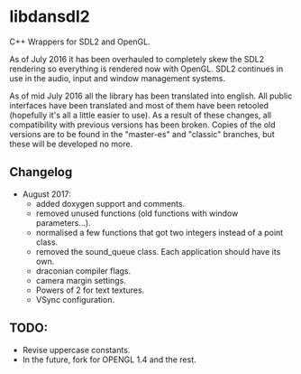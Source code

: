 # libdansdl2

C++ Wrappers for SDL2 and OpenGL.

As of July 2016 it has been overhauled to completely skew the SDL2 rendering so everything is rendered now with OpenGL. SDL2 continues in use in the audio, input and window management systems.

As of mid July 2016 all the library has been translated into english. All public interfaces have been translated and most of them have been retooled (hopefully it's all a little easier to use). As a result of these changes, all compatibility with previous versions has been broken. Copies of the old versions are to be found in the "master-es" and "classic" branches, but these will be developed no more.

## Changelog

- August 2017: 
	- added doxygen support and comments.
	- removed unused functions (old functions with window parameters...).
	- normalised a few functions that got two integers instead of a point class.
	- removed the sound_queue class. Each application should have its own.
	- draconian compiler flags.
	- camera margin settings.
	- Powers of 2 for text textures.
	- VSync configuration.

## TODO: 

- Revise uppercase constants.
- In the future, fork for OPENGL 1.4 and the rest.
